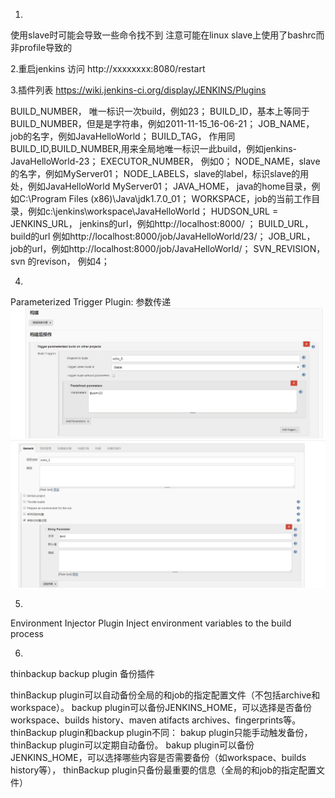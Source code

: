 1.
使用slave时可能会导致一些命令找不到
注意可能在linux slave上使用了bashrc而非profile导致的

2.重启jenkins
访问 http://xxxxxxxx:8080/restart 

3.插件列表
https://wiki.jenkins-ci.org/display/JENKINS/Plugins

BUILD_NUMBER， 唯一标识一次build，例如23；
BUILD_ID，基本上等同于BUILD_NUMBER，但是是字符串，例如2011-11-15_16-06-21；
JOB_NAME， job的名字，例如JavaHelloWorld；
BUILD_TAG， 作用同BUILD_ID,BUILD_NUMBER,用来全局地唯一标识一此build，例如jenkins-JavaHelloWorld-23；
EXECUTOR_NUMBER， 例如0；
NODE_NAME，slave的名字，例如MyServer01；
NODE_LABELS，slave的label，标识slave的用处，例如JavaHelloWorld MyServer01；
JAVA_HOME， java的home目录，例如C:\Program Files (x86)\Java\jdk1.7.0_01；
WORKSPACE，job的当前工作目录，例如c:\jenkins\workspace\JavaHelloWorld；
HUDSON_URL = JENKINS_URL， jenkins的url，例如http://localhost:8000/ ；
BUILD_URL，build的url 例如http://localhost:8000/job/JavaHelloWorld/23/；
JOB_URL， job的url，例如http://localhost:8000/job/JavaHelloWorld/；
SVN_REVISION，svn 的revison， 例如4；

4.
Parameterized Trigger Plugin:
参数传递
![第1个job配置](./step_1.jpg)
![第2个job配置](./step_2.jpg)

5.
Environment Injector Plugin
Inject environment variables to the build process

6.
thinbackup backup plugin
备份插件

thinBackup plugin可以自动备份全局的和job的指定配置文件（不包括archive和workspace）。
backup plugin可以备份JENKINS_HOME，可以选择是否备份workspace、builds history、maven atifacts archives、fingerprints等。
thinBackup plugin和backup plugin不同：
bakup plugin只能手动触发备份，thinBackup plugin可以定期自动备份。
bakup plugin可以备份JENKINS_HOME，可以选择哪些内容是否需要备份（如workspace、builds history等）， thinBackup plugin只备份最重要的信息（全局的和job的指定配置文件）




